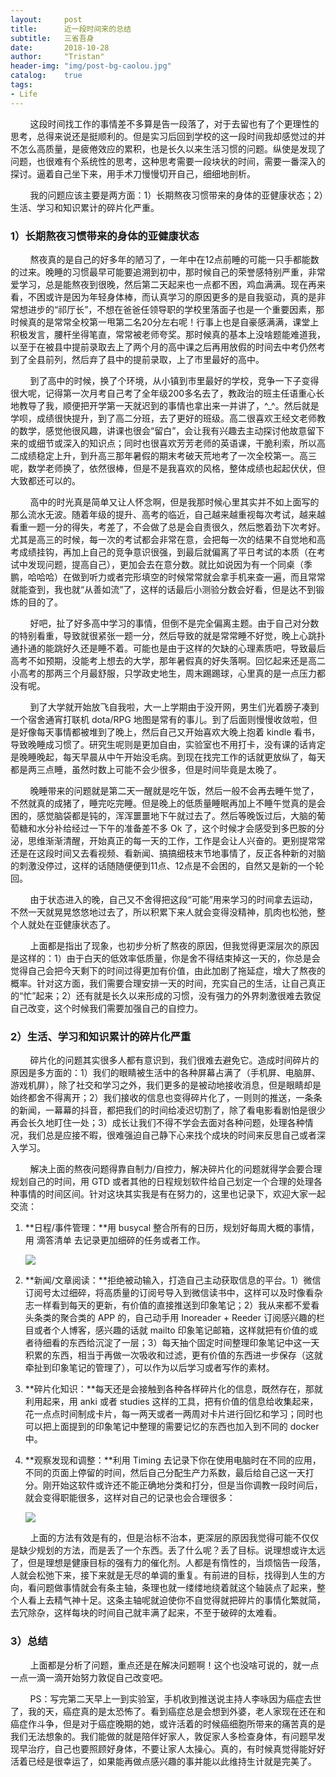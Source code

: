 ```yaml
---
layout:     post
title:      近一段时间来的总结
subtitle:   三省吾身
date:       2018-10-28
author:     "Tristan"
header-img: "img/post-bg-caolou.jpg"
catalog:    true
tags:
- Life
---
```


&#160; &#160; &#160; &#160; 这段时间找工作的事情差不多算是告一段落了，对于去留也有了个更理性的思考，总得来说还是挺顺利的。但是实习后回到学校的这一段时间我却感觉过的并不怎么高质量，是疲倦效应的累积，也是长久以来生活习惯的问题。纵使是发现了问题，也很难有个系统性的思考，这种思考需要一段块状的时间，需要一番深入的探讨。逼着自己坐下来，用手术刀慢慢切开自己，细细地剖析。

&#160; &#160; &#160; &#160; 我的问题应该主要是两方面：1）长期熬夜习惯带来的身体的亚健康状态；2）生活、学习和知识累计的碎片化严重。

### 1）长期熬夜习惯带来的身体的亚健康状态

&#160; &#160; &#160; &#160; 熬夜真的是自己的好多年的陋习了，一年中在12点前睡的可能一只手都能数的过来。晚睡的习惯最早可能要追溯到初中，那时候自己的荣誉感特别严重，非常爱学习，总是能熬夜到很晚，然后第二天起来也一点都不困，鸡血满满。现在再来看，不困或许是因为年轻身体棒，而认真学习的原因更多的是自我驱动，真的是非常想进步的“祁厅长”，不想在爸爸任领导职的学校里落面子也是一个重要因素，那时候真的是常常全校第一甩第二名20分左右呢！行事上也是自豪感满满，课堂上积极发言，腰杆坐得笔直，常常被老师夸奖。那时候真的基本上没啥题能难道我，以至于在被县中提前录取去上了两个月的高中课之后再用放假的时间去中考仍然考到了全县前列，然后弃了县中的提前录取，上了市里最好的高中。

&#160; &#160; &#160; &#160; 到了高中的时候，换了个环境，从小镇到市里最好的学校，竞争一下子变得很大呢，记得第一次月考自己考了全年级200多名去了，教政治的班主任语重心长地教导了我，顺便把开学第一天就迟到的事情也拿出来一并讲了，^\_^。然后就是学呗，成绩很快提升，到了高二分班，去了更好的班级。高二很喜欢王经文老师教的数学，感觉他很风趣，讲课也很会“留白”，会让我有兴趣去主动探讨他故意留下来的或细节或深入的知识点；同时也很喜欢芳芳老师的英语课，干脆利索，所以高二成绩稳定上升，到升高三那年暑假的期末考破天荒地考了一次全校第一。高三呢，数学老师换了，依然很棒，但是不是我喜欢的风格，整体成绩也起起伏伏，但大致都还可以的。

&#160; &#160; &#160; &#160; 高中的时光真是简单又让人怀念啊，但是我那时候心里其实并不如上面写的那么流水无波。随着年级的提升、高考的临近，自己越来越重视每次考试，越来越看重一题一分的得失，考差了，不会做了总是会自责很久，然后憋着劲下次考好。尤其是高三的时候，每一次的考试都会非常在意，会把每一次的结果不自觉地和高考成绩挂钩，再加上自己的竞争意识很强，到最后就偏离了平日考试的本质（在考试中发现问题，提高自己），更加会去在意分数。就比如说因为有一个同桌（季鹏，哈哈哈）在做到听力或者完形填空的时候常常就会拿手机来查一遍，而且常常就能查到，我也就“从善如流”了，这样的话最后小测验分数会好看，但是达不到锻炼的目的了。

&#160; &#160; &#160; &#160; 好吧，扯了好多高中学习的事情，但倒不是完全偏离主题。由于自己对分数的特别看重，导致就很紧张一题一分，然后导致的就是常常睡不好觉，晚上心跳扑通扑通的能跳好久还是睡不着。可能也是由于这样的欠缺的心理素质吧，导致最后高考不如预期，没能考上想去的大学，那年暑假真的好失落啊。回忆起来还是高二小高考的那两三个月最舒服，只学政史地生，周末踢踢球，心里真的是一点压力都没有呢。

&#160; &#160; &#160; &#160; 到了大学就开始放飞自我啦，大一上学期由于没开网，男生们光着膀子凑到一个宿舍通宵打联机 dota/RPG 地图是常有的事儿。到了后面则慢慢收敛啦，但是好像每天事情都被堆到了晚上，然后自己又开始喜欢大晚上抱着 kindle 看书，导致晚睡成习惯了。研究生呢则是更加自由，实验室也不用打卡，没有课的话肯定是晚睡晚起，每天早晨从中午开始没毛病。到现在找完工作的话就更放纵了，每天都是两三点睡，虽然时数上可能不会少很多，但是时间毕竟是太晚了。

&#160; &#160; &#160; &#160; 晚睡带来的问题就是第二天一醒就是吃午饭，然后一般不会再去睡午觉了，不然就真的成猪了，睡完吃完睡。但是晚上的低质量睡眠再加上不睡午觉真的是会困的，感觉脑袋都是钝的，浑浑噩噩地下午就过去了。然后等晚饭过后，大脑的葡萄糖和水分补给经过一下午的准备差不多 Ok 了，这个时候才会感受到多巴胺的分泌，思维渐渐清醒，开始真正的每一天的工作，工作是会让人兴奋的。更别提常常还是在这段时间又去看视频、看新闻、搞搞细枝末节地事情了，反正各种新的对脑的刺激没停过，这样的话随随便便到11点、12点是不会困的，自然又是新的一个轮回。

&#160; &#160; &#160; &#160; 由于状态进入的晚，自己又不舍得把这段“可能”用来学习的时间拿去运动，不然一天就晃晃悠悠地过去了，所以积累下来人就会变得没精神，肌肉也松弛，整个人就处在亚健康状态了。

&#160; &#160; &#160; &#160; 上面都是指出了现象，也初步分析了熬夜的原因，但我觉得更深层次的原因是这样的：1）由于白天的低效率低质量，你是舍不得结束掉这一天的，你总是会觉得自己会把今天剩下的时间过得更加有价值，由此加剧了拖延症，增大了熬夜的概率。针对这方面，我们需要合理安排一天的时间，充实自己的生活，让自己真正的“忙”起来；2）还有就是长久以来形成的习惯，没有强力的外界刺激很难去敦促自己改变，这个时候我们需要加强自己的自控力。

### 2）生活、学习和知识累计的碎片化严重

&#160; &#160; &#160; &#160; 碎片化的问题其实很多人都有意识到，我们很难去避免它。造成时间碎片的原因是多方面的：1）我们的眼睛被生活中的各种屏幕占满了（手机屏、电脑屏、游戏机屏），除了社交和学习之外，我们更多的是被动地接收消息，但是眼睛却是始终都舍不得离开；2）我们接收的信息也变得碎片化了，一则则的推送，一条条的新闻，一幕幕的抖音，都把我们的时间给凌迟切割了，除了看电影看剧怕是很少再会长久地盯住一处；3）成长让我们不得不学会去面对各种问题，处理各种情况，我们总是应接不暇，很难强迫自己静下心来找个成块的时间来反思自己或者深入学习。

&#160; &#160; &#160; &#160; 解决上面的熬夜问题得靠自制力/自控力，解决碎片化的问题就得学会要合理规划自己的时间，用 GTD 或者其他的日程规划软件给自己划定一个合理的处理各种事情的时间区间。针对这块其实我是有在努力的，这里也记录下，欢迎大家一起交流：

1. **日程/事件管理：**用 busycal 整合所有的日历，规划好每周大概的事情，用 滴答清单 去记录更加细碎的任务或者工作。  

    ![](https://ws3.sinaimg.cn/large/006tNbRwly1fwoapdeuz0j31kw0z7gzu.jpg)

2. **新闻/文章阅读：**拒绝被动输入，打造自己主动获取信息的平台。1）微信订阅号太过细碎，将高质量的订阅号导入到微信读书中，这样可以及时像看杂志一样看到每天的更新，有价值的直接推送到印象笔记；2）我从来都不爱看头条类的聚合类的 APP 的，自己动手用 Inoreader + Reeder 订阅感兴趣的栏目或者个人博客，感兴趣的话就 mailto 印象笔记邮箱，这样就把有价值的或者待细看的东西给沉淀了一层；3）每天抽个固定时间整理印象笔记中这一天积累的东西，相当于再做一次吸收和过滤，更有价值的东西进一步保存（这就牵扯到印象笔记的管理了），可以作为以后学习或者写作的素材。

3. **碎片化知识：**每天还是会接触到各种各样碎片化的信息，既然存在，那就利用起来，用 anki 或者 studies 这样的工具，把有价值的信息给收集起来，花一点点时间制成卡片，每一两天或者一两周对卡片进行回忆和学习；同时也可以把上面提到的印象笔记中整理的需要记忆的东西也加入到不同的 docker 中。

4. **观察发现和调整：**利用 Timing 去记录下你在使用电脑时在不同的应用，不同的页面上停留的时间，然后自己分配生产力系数，最后给自己这一天打分。刚开始这软件或许还不能正确地分类和打分，但是当你调教一段时间后，就会变得职能很多，这样对自己的记录也会合理很多：

    ![](https://ws1.sinaimg.cn/large/006tNbRwly1fwobikc3lvj31kw0wf7fi.jpg)

&#160; &#160; &#160; &#160; 上面的方法有效是有的，但是治标不治本，更深层的原因我觉得可能不仅仅是缺少规划的方法，而是丢了一个东西。丢了什么呢？丢了目标。说理想或许太远了，但是理想是健康目标的强有力的催化剂。人都是有惰性的，当烦恼告一段落，人就会松弛下来，接下来就是无尽的单调的重复。有前进的目标，找得到人生的方向，看问题做事情就会有条主轴，条理也就一缕缕地绕着就这个轴装点了起来，整个人看上去精气神十足。这条主轴呢就迫使你不自觉得就把碎片的事情化繁就简，去冗除杂，这样每块的时间自己就丰满了起来，不至于破碎的太难看。

### 3）总结

&#160; &#160; &#160; &#160; 上面都是分析了问题，重点还是在解决问题啊！这个也没啥可说的，就一点一点一滴一滴开始努力敦促自己改变吧。

&#160; &#160; &#160; &#160; PS：写完第二天早上一到实验室，手机收到推送说主持人李咏因为癌症去世了，我的天，癌症真的是太恐怖了。看到癌症总是会想到外婆，老人家现在还在和癌症作斗争，但是对于癌症晚期的她，或许活着的时候癌细胞所带来的痛苦真的是我们无法想象的。我们能做的就是陪伴好家人，敦促家人多检查身体，有问题早发现早治疗，自己也要照顾好身体，不要让家人太操心。真的，有时候真觉得能好好活着已经是很幸运了，如果能再做点感兴趣的事并能以此维持生计就是完美了。
